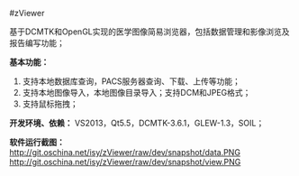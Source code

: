 #zViewer

基于DCMTK和OpenGL实现的医学图像简易浏览器，包括数据管理和影像浏览及报告编写功能；

**基本功能：**
1. 支持本地数据库查询，PACS服务器查询、下载、上传等功能；
2. 支持本地图像导入，本地图像目录导入；支持DCM和JPEG格式；
3. 支持鼠标拖拽；

**开发环境、依赖：**
VS2013，Qt5.5，DCMTK-3.6.1，GLEW-1.3，SOIL；

**软件运行截图：**
http://git.oschina.net/isy/zViewer/raw/dev/snapshot/data.PNG
http://git.oschina.net/isy/zViewer/raw/dev/snapshot/view.PNG